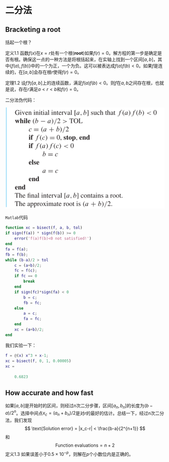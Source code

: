 # 二分法

## Bracketing a root

括起一个根？

定义1.1  函数$f(x)$在$x=r$处有一个根(**root**)如果$f(r)=0$。解方程的第一步是确定是否有根。确保这一点的一种方法是将根括起来，在实轴上找到一个区间$[a,b]$，其中$\{f(a),f(b)\}$中的一个为正，一个为负。这可以被表达成$f(a)f(b)<0$。如果$f$是连续的，在$[a,b]$会存在根$r$使得$f(r)=0$。



定理1.2  设$f$为$[a,b]$上的连续函数，满足$f(a)f(b)<0$。则$f$在$a,b$之间存在根，也就是说，存在$r$满足$a<r<b$和$f(r)=0$。

二分法伪代码：

![](../../image/7.png)

`Matlab`代码

~~~matlab
function xc = bisect(f, a, b, tol)
if sign(f(a)) * sign(f(b)) >= 0
    error('f(a)f(b)<0 not satisfied!')
end
fa = f(a);
fb = f(b);
while (b-a)/2 > tol
    c = (a+b)/2;
    fc = f(c);
    if fc == 0
        break
    end
    if sign(fc)*sign(fa) < 0
        b = c;
        fb = fc;
    else
        a = c;
        fa = fc;
    end
    xc = (a+b)/2;
end
~~~

我们实验一下：

~~~matlab
f = @(x) x^3 + x-1;
xc = bisect(f, 0, 1, 0.00005)
xc =

    0.6823
~~~

## How accurate and how fast

如果$[a,b]$是开始时的区间，则经过$n$次二分步骤，区间$[a_n, b_n]$的长度为$(b-a)/2^n$。选择中间点$x_c = (a_n+b_n)/2$是对$r$的最好的估计。总结一下，经过$n$次二分法，我们发现
$$
\text{Solution error} = |x_c-r| < \frac{b-a}{2^{n+1}}
$$
和
$$
\text{Function evaluations} = n+2
$$
定义1.3  如果误差小于$0.5\times10^{-p}$，则解在$p$个小数位内是正确的。




